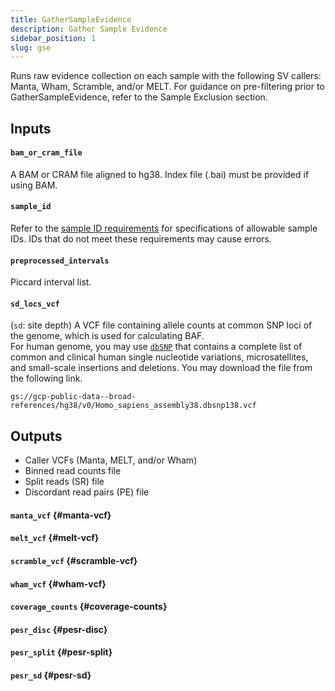 ```yaml
---
title: GatherSampleEvidence 
description: Gather Sample Evidence
sidebar_position: 1
slug: gse
---
```


Runs raw evidence collection on each sample with the following SV callers: 
Manta, Wham, Scramble, and/or MELT. For guidance on pre-filtering prior to GatherSampleEvidence, 
refer to the Sample Exclusion section.


## Inputs

#### `bam_or_cram_file`
A BAM or CRAM file aligned to hg38. Index file (.bai) must be provided if using BAM.

#### `sample_id`
Refer to the [sample ID requirements](/docs/gs/inputs#sampleids) for specifications of allowable sample IDs. 
IDs that do not meet these requirements may cause errors.

#### `preprocessed_intervals`
Piccard interval list.

#### `sd_locs_vcf`
(`sd`: site depth) 
A VCF file containing allele counts at common SNP loci of the genome, which is used for calculating BAF.  
For human genome, you may use [`dbSNP`](https://www.ncbi.nlm.nih.gov/snp/) 
that contains a complete list of common and clinical human single nucleotide variations, 
microsatellites, and small-scale insertions and deletions. 
You may download the file from the following link.

```shell
gs://gcp-public-data--broad-references/hg38/v0/Homo_sapiens_assembly38.dbsnp138.vcf
```

## Outputs

- Caller VCFs (Manta, MELT, and/or Wham)
- Binned read counts file
- Split reads (SR) file
- Discordant read pairs (PE) file

#### `manta_vcf` {#manta-vcf}

#### `melt_vcf` {#melt-vcf}

#### `scramble_vcf` {#scramble-vcf}

#### `wham_vcf` {#wham-vcf}

#### `coverage_counts` {#coverage-counts}

#### `pesr_disc` {#pesr-disc}

#### `pesr_split` {#pesr-split}

#### `pesr_sd` {#pesr-sd}
